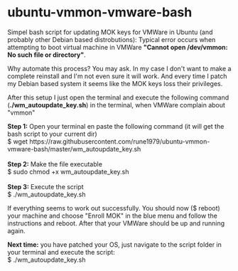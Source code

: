 # ubuntu-vmmon-vmware-bash
<p>Simpel bash script for updating MOK keys for VMWare in Ubuntu (and probably other Debian based distrobutions): Typical error occurs when attempting to boot virtual machine in VMWare <b>"Cannot open /dev/vmmon: No such file or directory"</b>.</p><p> Why automate this process? You may ask. In my case I don't want to make a complete reinstall and I'm not even sure it will work. And every time I patch my Debian based system it seems like the MOK keys loss their privileges.</p><p> After this setup I just open the terminal and execute the following command (<b>./wm_autoupdate_key.sh</b>) in the terminal, when VMWare complain about "vmmon"</p> 
<p>
<b>Step 1:</b> Open your terminal en paste the following command (it will get the bash script to your current dir)<br>
$ wget https://raw.githubusercontent.com/rune1979/ubuntu-vmmon-vmware-bash/master/wm_autoupdate_key.sh
<br><br>
<b>Step 2:</b> Make the file executable<br> 
$ sudo chmod +x wm_autoupdate_key.sh
<br><br>
<b>Step 3:</b> Execute the script<br>
$ ./wm_autoupdate_key.sh
</p>
<p>If everything seems to work out successfully. You should now ($ reboot) your machine and choose "Enroll MOK" in the blue menu and follow the instructions and reboot. After that your VMWare should be up and running again.</p>
<p>
  <b>Next time:</b> you have patched your OS, just navigate to the script folder in your terminal and execute the script:<br>
  $ ./wm_autoupdate_key.sh
</p>
